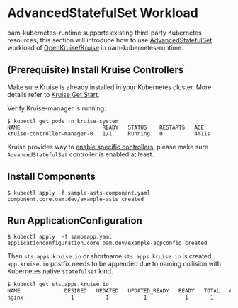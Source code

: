 # AdvancedStatefulSet Workload

oam-kubernetes-runtime supports existing third-party Kubernetes resources, this section will introduce how to use [AdvancedStatefulSet](https://github.com/openkruise/kruise/tree/master/docs/concepts/astatefulset) workload of [OpenKruise/Kruise](https://github.com/openkruise/kruise) in oam-kubernetes-runtime.

## (Prerequisite) Install Kruise Controllers
Make sure Kruise is already installed in your Kubernetes cluster. More details refer to [Kruise Get Start](https://github.com/openkruise/kruise/tree/master/docs).

Verify Kruise-manager is running:

```shell script
$ kubectl get pods -n kruise-system
NAME                          READY   STATUS    RESTARTS   AGE
kruise-controller-manager-0   1/1     Running   0          4m11s
```

Kruise provides way to [enable specific controllers](https://github.com/openkruise/kruise#optional-enable-specific-controllers), please make sure `AdvancedStatefulSet` controller is enabled at least. 

## Install Components

```shell script
$ kubectl apply -f sample-asts-component.yaml
component.core.oam.dev/example-asts created
```

## Run ApplicationConfiguration

```shell script
$ kubectl apply  -f sampeapp.yaml
applicationconfiguration.core.oam.dev/example-appconfig created
```
Then `sts.apps.kruise.io` or shortname `sts.apps.kruise.io` is created. `app.kruise.io` postfix needs to be appended due to naming collision with Kubernetes native `statefulset` kind.

```bash
$ kubectl get sts.apps.kruise.io
NAME              DESIRED   UPDATED   UPDATED_READY   READY   TOTAL   AGE
nginx               1          1           1            1       1      11m
```